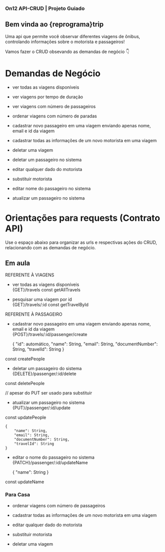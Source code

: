 ### On12 API-CRUD | Projeto Guiado

## Bem vinda ao {reprograma}trip
Uma api que permite você observar diferentes viagens de ônibus, controlando informações sobre o motorista e passageiros!<br />

Vamos fazer o CRUD obsevando as demandas de negócio :point_down:

# Demandas de Negócio

- ver todas as viagens disponíveis<br />
- ver viagens por tempo de duração<br />
- ver viagens com número de passageiros<br />
- ordenar viagens com número de paradas<br />

- cadastrar novo passageiro em uma viagem enviando apenas nome, email e id da viagem<br />
- cadastrar todas as informações de um novo motorista em uma viagem<br />

- deletar uma viagem<br />
- deletar um passageiro no sistema<br />

- editar qualquer dado do motorista<br />
- substituir motorista<br />
- editar nome do passageiro no sistema<br />
- atualizar um passageiro no sistema<br />

# Orientações para requests (Contrato API)
Use o espaço abaixo para organizar as urls e respectivas ações do CRUD, relacionando com as demandas de negócio.<br />

## Em aula
REFERENTE À VIAGENS
- ver todas as viagens disponíveis<br />
{GET}/travels
const getAllTravels

- pesquisar uma viagem por id<br />
{GET}/travels/:id
const getTravelById


REFERENTE À PASSAGEIRO
- cadastrar novo passageiro em uma viagem enviando apenas nome, email e id da viagem<br />
{POST}/travels/:id/passenger/create

    {
        "id": automático,
        "name": String,
        "email": String,
        "documentNumber": String,
        "travelId": String
    }

const createPeople

- deletar um passageiro do sistema<br />
{DELETE}/passenger/:id/delete

const deletePeople

// apesar do PUT ser usado para substituir
- atualizar um passageiro no sistema<br />
{PUT}/passenger/:id/update

const updatePeople

    {
        "name": String,
        "email": String,
        "documentNumber": String,
        "travelId": String
    }

- editar o nome do passageiro no sistema<br />
 {PATCH}/passenger/:id/updateName

    {
        "name": String
    }

 const updateName



### Para Casa
- ordenar viagens com número de passageiros<br />
- cadastrar todas as informações de um novo motorista em uma viagem<br />

- editar qualquer dado do motorista<br />
- substituir motorista<br />

- deletar uma viagem<br />
